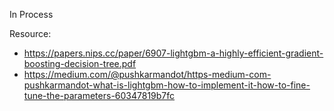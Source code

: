 In Process

Resource:

* https://papers.nips.cc/paper/6907-lightgbm-a-highly-efficient-gradient-boosting-decision-tree.pdf
* https://medium.com/@pushkarmandot/https-medium-com-pushkarmandot-what-is-lightgbm-how-to-implement-it-how-to-fine-tune-the-parameters-60347819b7fc
